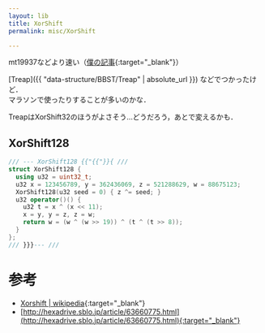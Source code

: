 ```yaml
---
layout: lib
title: XorShift
permalink: misc/XorShift

---
```



mt19937などより速い（[僕の記事](http://tomorinao.blogspot.com/2018/08/xorshift128.html){:target="_blank"}）

[Treap]({{ "data-structure/BBST/Treap" | absolute_url }}) などでつかったけど．  
マラソンで使ったりすることが多いのかな．

TreapはXorShift32のほうがよさそう…どうだろう，あとで変えるかも．

## XorShift128


```cpp
/// --- XorShift128 {{"{{"}}{ ///
struct XorShift128 {
  using u32 = uint32_t;
  u32 x = 123456789, y = 362436069, z = 521288629, w = 88675123;
  XorShift128(u32 seed = 0) { z ^= seed; }
  u32 operator()() {
    u32 t = x ^ (x << 11);
    x = y, y = z, z = w;
    return w = (w ^ (w >> 19)) ^ (t ^ (t >> 8));
  }
};
/// }}}--- ///
```


# 参考

* [Xorshift \| wikipedia](https://ja.wikipedia.org/wiki/Xorshift){:target="_blank"}
* [http://hexadrive.sblo.jp/article/63660775.html](http://hexadrive.sblo.jp/article/63660775.html){:target="_blank"}

